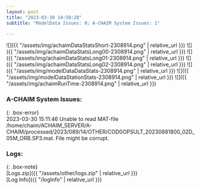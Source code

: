```yaml
---
layout: post
title: "2023-03-30 14:50:28"
subtitle: "ModelData Issues: 0; A-CHAIM System Issues: 1"

---
```


![]({{ "/assets/img/achaimDataStatsShort-2308914.png" | relative_url }})
![]({{ "/assets/img/achaimDataStatsLong00-2308914.png" | relative_url }})
![]({{ "/assets/img/achaimDataStatsLong01-2308914.png" | relative_url }})
![]({{ "/assets/img/achaimDataStatsLong02-2308914.png" | relative_url }})
![]({{ "/assets/img/modelDataDataStats-2308914.png" | relative_url }})
![]({{ "/assets/img/modelDataStationStats-2308914.png" | relative_url }})
![]({{ "/assets/img/achaimRunTime-2308914.png" | relative_url }})



### A-CHAIM System Issues:  
  
{: .box-error}  
2023-03-30 15:11:46 Unable to read MAT-file /home/chaim/ACHAIM_SERVER/A-CHAIM/processed/2023/089/14/OTHER/COD0OPSULT_20230881800_02D_05M_ORB.SP3.mat. File might be corrupt.  

### Logs:  
  
{: .box-note}  
[Logs.zip]({{ "/assets/other/logs.zip" | relative_url }})  
[Log Info]({{ "/logInfo" | relative_url }})  
